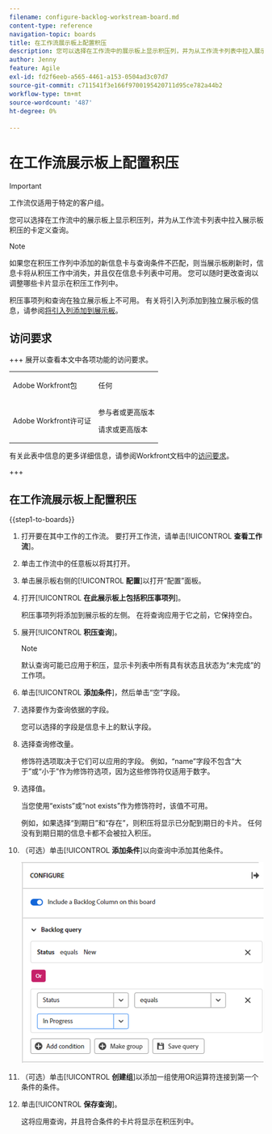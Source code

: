 ```yaml
---
filename: configure-backlog-workstream-board.md
content-type: reference
navigation-topic: boards
title: 在工作流展示板上配置积压
description: 您可以选择在工作流中的展示板上显示积压列，并为从工作流卡列表中拉入展示板积压的卡定义查询。
author: Jenny
feature: Agile
exl-id: fd2f6eeb-a565-4461-a153-0504ad3c07d7
source-git-commit: c711541f3e166f9700195420711d95ce782a44b2
workflow-type: tm+mt
source-wordcount: '487'
ht-degree: 0%

---
```


# 在工作流展示板上配置积压

>[!IMPORTANT]
>
>工作流仅适用于特定的客户组。

您可以选择在工作流中的展示板上显示积压列，并为从工作流卡列表中拉入展示板积压的卡定义查询。

>[!NOTE]
>
>如果您在积压工作列中添加的新信息卡与查询条件不匹配，则当展示板刷新时，信息卡将从积压工作中消失，并且仅在信息卡列表中可用。 您可以随时更改查询以调整哪些卡片显示在积压工作列中。

积压事项列和查询在独立展示板上不可用。 有关将引入列添加到独立展示板的信息，请参阅[将引入列添加到展示板](/help/quicksilver/agile/use-boards-agile-planning-tools/add-intake-column-to-board.md)。

## 访问要求

+++ 展开以查看本文中各项功能的访问要求。

<table style="table-layout:auto"> 
 <col> 
 <col> 
 <tbody> 
  <tr> 
   <td role="rowheader">Adobe Workfront包</td> 
   <td> <p>任何</p> </td> 
  </tr> 
  <tr> 
   <td role="rowheader">Adobe Workfront许可证</td> 
   <td> 
   <p>参与者或更高版本</p> 
   <p>请求或更高版本</p>
   </td> 
  </tr> 
 </tbody> 
</table>

有关此表中信息的更多详细信息，请参阅Workfront文档中的[访问要求](/help/quicksilver/administration-and-setup/add-users/access-levels-and-object-permissions/access-level-requirements-in-documentation.md)。

+++

## 在工作流展示板上配置积压

{{step1-to-boards}}

1. 打开要在其中工作的工作流。 要打开工作流，请单击&#x200B;[!UICONTROL **查看工作流**]。
1. 单击工作流中的任意板以将其打开。
1. 单击展示板右侧的&#x200B;[!UICONTROL **配置**]&#x200B;以打开“配置”面板。
1. 打开&#x200B;[!UICONTROL **在此展示板上包括积压事项列**]。

   积压事项列将添加到展示板的左侧。 在将查询应用于它之前，它保持空白。

1. 展开&#x200B;[!UICONTROL **积压查询**]。

   >[!NOTE]
   >
   >默认查询可能已应用于积压，显示卡列表中所有具有状态且状态为“未完成”的工作项。

1. 单击&#x200B;[!UICONTROL **添加条件**]，然后单击“空”字段。
1. 选择要作为查询依据的字段。

   您可以选择的字段是信息卡上的默认字段。

1. 选择查询修改量。

   修饰符选项取决于它们可以应用的字段。 例如，“name”字段不包含“大于”或“小于”作为修饰符选项，因为这些修饰符仅适用于数字。

1. 选择值。

   当您使用“exists”或“not exists”作为修饰符时，该值不可用。

   例如，如果选择“到期日”和“存在”，则积压将显示已分配到期日的卡片。 任何没有到期日期的信息卡都不会被拉入积压。

1. （可选）单击&#x200B;[!UICONTROL **添加条件**]&#x200B;以向查询中添加其他条件。

   ![积压查询](assets/backlog-query-wrkstrm-board.png)

1. （可选）单击&#x200B;[!UICONTROL **创建组**]&#x200B;以添加一组使用OR运算符连接到第一个条件的条件。
1. 单击&#x200B;[!UICONTROL **保存查询**]。

   这将应用查询，并且符合条件的卡片将显示在积压列中。

